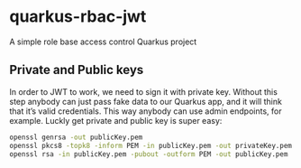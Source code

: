 # quarkus-rbac-jwt
A simple role base access control Quarkus project


## Private and Public keys
In order to JWT to work, we need to sign it with private key. Without this step anybody can just pass fake data to our Quarkus app, and it will think that it’s valid credentials. This way anybody can use admin endpoints, for example. Luckly get private and public key is super easy:

```sh
openssl genrsa -out publicKey.pem
openssl pkcs8 -topk8 -inform PEM -in publicKey.pem -out privateKey.pem -nocrypt
openssl rsa -in publicKey.pem -pubout -outform PEM -out publicKey.pem
```